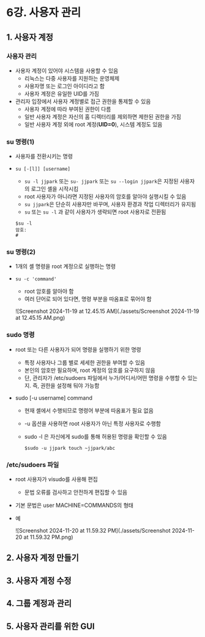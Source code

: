 # 6강. 사용자 관리

## 1. 사용자 계정

### 사용자 관리

- 사용자 계정이 있어야 시스템을 사용할 수 있음
  - 리눅스는 다중 사용자를 지원하는 운영체제
  - 사용자명 또는 로그인 아이디라고 함
  - 사용자 계정은 유일한 UID를 가짐
- 관리자 입장에서 사용자 계정별로 접근 권한을 통제할 수 있음
  - 사용자 계정에 따라 부여된 권한이 다름
  - 일반 사용자 계정은 자신의 홈 디렉터리를 제외하면 제한된 권한을 가짐
  - 일반 사용자 계정 외에 root 계정(**UID=0**), 시스템 계정도 있음



### su 명령(1)

- 사용자를 전환시키는 명령

- `su [-[l]] [username]`

  - `su -l jjpark` 또는 `su- jjpark` 또는 `su --login jjpark`은 지정된 사용자의 로그인 셸을 시작시킴
  - root 사용자가 아니라면 지정된 사용자의 암호를 알아야 실행시킬 수 있음
  - `su jjpark`은 단순히 사용자만 바꾸며, 사용자 환경과 작업 디렉터리가 유지됨
  - `su` 또는 `su -l` 과 같이 사용자가 생략되면 root 사용자로 전환됨

  ```shell
  $su -l
  암호: 
  #
  ```



### su 명령(2)

- 1개의 셸 명령을 root 계정으로 실행하는 명령

- `su -c 'command'`

  - root 암호를 알아야 함
  - 여러 단어로 되어 있다면, 명령 부분을 따옴표로 묶어야 함

  ![Screenshot 2024-11-19 at 12.45.15 AM](./assets/Screenshot 2024-11-19 at 12.45.15 AM.png)



### sudo 명령

- root 또는 다른 사용자가 되어 명령을 실행하기 위한 명령

  - 특정 사용자나 그룹 별로 세세한 권한을 부여할 수 있음
  - 본인의 암호만 필요하며, root 계정의 암호를 요구하지 않음
  - 단, 관리자가 /etc/sudoers 파일에서 누가/어디서/어떤 명령을 수행할 수 있는지.
    즉, 권한을 설정해 둬야 가능함

- sudo [-u username] command

  - 현재 셸에서 수행되므로 명령어 부분에 따옴표가 필요 없음

  - -u 옵션을 사용하면 root 사용자가 아닌 특정 사용자로 수행함

  - sudo -l 은 자신에게 sudo를 통해 허용된 명령을 확인할 수 있음

    ```shell
    $sudo -u jjpark touch ~jjpark/abc
    ```



### /etc/sudoers 파일

- root 사용자가 visudo를 사용해 편집

  - 문법 오류를 검사하고 안전하게 편집할 수 있음

- 기본 문법은 user MACHINE=COMMANDS의 형태

- 예

  ![Screenshot 2024-11-20 at 11.59.32 PM](./assets/Screenshot 2024-11-20 at 11.59.32 PM.png)



## 2. 사용자 계정 만들기



## 3. 사용자 계정 수정



## 4. 그룹 계정과 관리



## 5. 사용자 관리를 위한 GUI